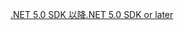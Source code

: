 [<span data-ttu-id="e6f9d-101">.NET 5.0 SDK 以降</span><span class="sxs-lookup"><span data-stu-id="e6f9d-101">.NET 5.0 SDK or later</span></span>](https://dotnet.microsoft.com/download/dotnet/5.0)
